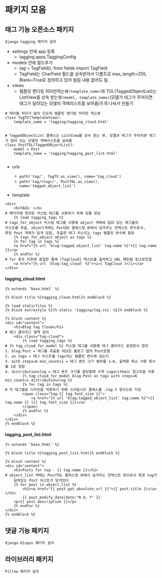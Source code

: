 # 패키지 모음
## 태그 기능 오픈소스 패키지
`django-tagging 패키지 설치`

+ settings 안에 app 등록
	+ tagging.apps.TaggingConfig
+ models 안에 필드추가
	+ tag = TagField(), from fields import TagField
	+ TagField는 CharField 필드를 상속받아서 디폴트로 max_length=255, Blank=True로 정의하고 있어 컬럼 내용 없어도 됨.
+ views
	+ 템플릿 랜더링 처리만하는뷰`(template_name)`와 TOL(TaggedObjectList)는 ListView를 상속 받는뷰`(model, template_name)`(모델가 테그가 주어지면 태그가 달려있는 모델의 객체리스트를 보여줌)두개 나눠서 만들기

```
# 테이블 처리가 없이 단순히 템플릿 렌더링 처리만 하는뷰
class TagTV(TemplateView):
    template_name = 'tagging/tagging_cloud.html'
    

# TaggedObjectList 클래스는 ListView를 상속 받는 뷰, 모델과 태그가 주어지면 태그가 달려 있는 모델의 객체리스트를 보여줌
class PostTOL(TaggedObjectList):
    model = Post
    template_name = 'tagging/tagging_post_list.html'    
    
```

+ urls
	+ `path('tag/', TagTV.as_view(), name='tag_cloud')`
	+ `path('tag/<tag>/', PostTOL.as_view(), name='tagged_object_list')`

+ template

```
<div>
    <b>TAGS: </b>
# 패키지에 정의된 커스텀 태그를 사용하기 위해 모듈 로딩    
    {% load tagging_tags %}
# tags_for_object 커스텀 태그를 사용해 object 객체에 달려 있는 태그들의 
리스트를 추출, object객체는 PostDV 클래스형 뷰에서 넘겨주는 컨텍스트 변수로서,
특정 Post 객체가 담겨 있음, 추출한 태그 리스트는 tags 템플릿 변수에 할당
    {% tags_for_object object as tags %}    
    {% for tag in tags %}
    <a href="{% url 'blog:tagged_object_list' tag.name %}">{{ tag.name }}</a>
    {% endfor %}
# for 루프 이후에 동일한 줄에 [TagCloud] 텍스트를 출력하고 URL 패턴을 링크로연결    
    <a href="{% url 'blog:tag_cloud' %}"><i>[ TagCloud ]</i></a>
</div>
```

#### tagging_cloud.html

```
{% extends 'base.html' %}

{% block title %}tagging_cloud.html{% endblock %}

{% load staticfiles %}
{% block extrastyle %}{% static 'tagging/tag.css' %}{% endblock %}

{% block content %}
<div id="content">
    <h1>Blog Tag Cloud</h1>
# 태그 클라우드 영역 정의    
    <div class="tag-cloud">    
        {% load tagging_tags %}
# {% tag_cloud_for_model %} 커스텀 태그를 사용해 태그 클라우드 표현방식 정의
1. blog.Post = 태그를 추출할 대상은 블로그 앱의 Post모델
2. as tags = 태그 리스트를 tags라는 템플릿 변수에 담는다
3. with steps=6 min_count=1 = 태그 폰트 크기 범위를 1~6, 출력용 최소 사용 횟수를 1로 정함
4. distribution=log = 태그 폰트 크기를 할당할때 수학 Logarithmic 알고리즘 사용        
        {% tag_cloud_for_model blog.Post as tags with steps=6 min_count=1 distribution=log %}
        {% for tag in tags %}
# 각 태그별로 디자인을 적용하기 위해 스타일시트 클래스를 .tag-3 형식으로 지정       
        <span class="tag-{{ tag.font_size }}">
            <a href="{% url 'blog:tagged_object_list' tag.name %}">{{ tag.name }} ({{ tag.font_size }})</a>
        </span>
        {% endfor %}
    </div>
</div>
{% endblock %}
```
#### tagging_post_list.html

```
{% extends 'base.html' %}

{% block title %}tagging_post_list.html{% endblock %}

{% block content %}
<div id="content">
    <h1>Posts for tag - {{ tag.name }}</h1>
# object_list 객체는 PostTOL 클래스형 뷰에서 넘겨주는 컨텍스트 변수로서 특정 tag가
	달려있는 Post 리스트가 담겨있다    
    {% for post in object_list %}
        <h2><a href="{{ post.get_absolute_url }}">{{ post.title }}</a></h2>
        {{ post.modify_date|date:"N d, Y" }}
    <p>{{ post.description }}</p>
    {% endfor %}
</div>
{% endblock %}
```


## 댓글 기능 패키지
`django-disqus 패키지 설치`

## 라이브러리 패키지
`Pillow 패키지 설치`